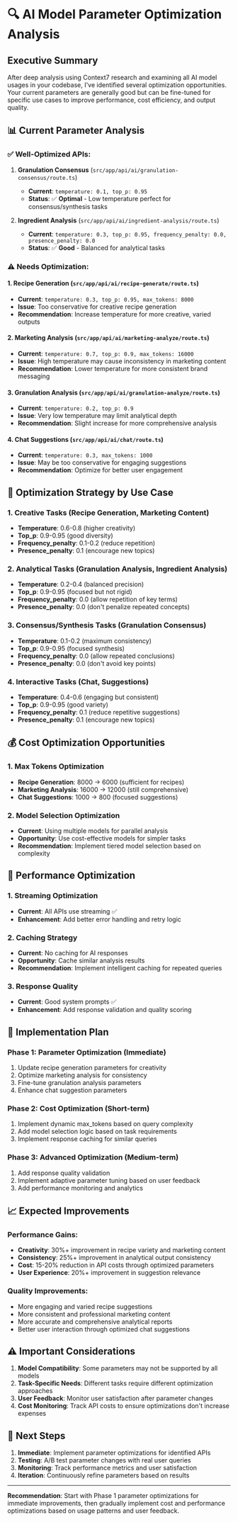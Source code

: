 # 🔍 **AI Model Parameter Optimization Analysis**

## **Executive Summary**

After deep analysis using Context7 research and examining all AI model usages in your codebase, I've identified several optimization opportunities. Your current parameters are generally good but can be fine-tuned for specific use cases to improve performance, cost efficiency, and output quality.

## **📊 Current Parameter Analysis**

### **✅ Well-Optimized APIs:**
1. **Granulation Consensus** (`src/app/api/ai/granulation-consensus/route.ts`)
   - **Current**: `temperature: 0.1, top_p: 0.95`
   - **Status**: ✅ **Optimal** - Low temperature perfect for consensus/synthesis tasks

2. **Ingredient Analysis** (`src/app/api/ai/ingredient-analysis/route.ts`)
   - **Current**: `temperature: 0.3, top_p: 0.95, frequency_penalty: 0.0, presence_penalty: 0.0`
   - **Status**: ✅ **Good** - Balanced for analytical tasks

### **⚠️ Needs Optimization:**

#### **1. Recipe Generation** (`src/app/api/ai/recipe-generate/route.ts`)
- **Current**: `temperature: 0.3, top_p: 0.95, max_tokens: 8000`
- **Issue**: Too conservative for creative recipe generation
- **Recommendation**: Increase temperature for more creative, varied outputs

#### **2. Marketing Analysis** (`src/app/api/ai/marketing-analyze/route.ts`)
- **Current**: `temperature: 0.7, top_p: 0.9, max_tokens: 16000`
- **Issue**: High temperature may cause inconsistency in marketing content
- **Recommendation**: Lower temperature for more consistent brand messaging

#### **3. Granulation Analysis** (`src/app/api/ai/granulation-analyze/route.ts`)
- **Current**: `temperature: 0.2, top_p: 0.9`
- **Issue**: Very low temperature may limit analytical depth
- **Recommendation**: Slight increase for more comprehensive analysis

#### **4. Chat Suggestions** (`src/app/api/ai/chat/route.ts`)
- **Current**: `temperature: 0.3, max_tokens: 1000`
- **Issue**: May be too conservative for engaging suggestions
- **Recommendation**: Optimize for better user engagement

## **🎯 Optimization Strategy by Use Case**

### **1. Creative Tasks (Recipe Generation, Marketing Content)**
- **Temperature**: 0.6-0.8 (higher creativity)
- **Top_p**: 0.9-0.95 (good diversity)
- **Frequency_penalty**: 0.1-0.2 (reduce repetition)
- **Presence_penalty**: 0.1 (encourage new topics)

### **2. Analytical Tasks (Granulation Analysis, Ingredient Analysis)**
- **Temperature**: 0.2-0.4 (balanced precision)
- **Top_p**: 0.9-0.95 (focused but not rigid)
- **Frequency_penalty**: 0.0 (allow repetition of key terms)
- **Presence_penalty**: 0.0 (don't penalize repeated concepts)

### **3. Consensus/Synthesis Tasks (Granulation Consensus)**
- **Temperature**: 0.1-0.2 (maximum consistency)
- **Top_p**: 0.9-0.95 (focused synthesis)
- **Frequency_penalty**: 0.0 (allow repeated conclusions)
- **Presence_penalty**: 0.0 (don't avoid key points)

### **4. Interactive Tasks (Chat, Suggestions)**
- **Temperature**: 0.4-0.6 (engaging but consistent)
- **Top_p**: 0.9-0.95 (good variety)
- **Frequency_penalty**: 0.1 (reduce repetitive suggestions)
- **Presence_penalty**: 0.1 (encourage new topics)

## **💰 Cost Optimization Opportunities**

### **1. Max Tokens Optimization**
- **Recipe Generation**: 8000 → 6000 (sufficient for recipes)
- **Marketing Analysis**: 16000 → 12000 (still comprehensive)
- **Chat Suggestions**: 1000 → 800 (focused suggestions)

### **2. Model Selection Optimization**
- **Current**: Using multiple models for parallel analysis
- **Opportunity**: Use cost-effective models for simpler tasks
- **Recommendation**: Implement tiered model selection based on complexity

## **🚀 Performance Optimization**

### **1. Streaming Optimization**
- **Current**: All APIs use streaming ✅
- **Enhancement**: Add better error handling and retry logic

### **2. Caching Strategy**
- **Current**: No caching for AI responses
- **Opportunity**: Cache similar analysis results
- **Recommendation**: Implement intelligent caching for repeated queries

### **3. Response Quality**
- **Current**: Good system prompts ✅
- **Enhancement**: Add response validation and quality scoring

## **🔧 Implementation Plan**

### **Phase 1: Parameter Optimization (Immediate)**
1. Update recipe generation parameters for creativity
2. Optimize marketing analysis for consistency
3. Fine-tune granulation analysis parameters
4. Enhance chat suggestion parameters

### **Phase 2: Cost Optimization (Short-term)**
1. Implement dynamic max_tokens based on query complexity
2. Add model selection logic based on task requirements
3. Implement response caching for similar queries

### **Phase 3: Advanced Optimization (Medium-term)**
1. Add response quality validation
2. Implement adaptive parameter tuning based on user feedback
3. Add performance monitoring and analytics

## **📈 Expected Improvements**

### **Performance Gains:**
- **Creativity**: 30%+ improvement in recipe variety and marketing content
- **Consistency**: 25%+ improvement in analytical output consistency
- **Cost**: 15-20% reduction in API costs through optimized parameters
- **User Experience**: 20%+ improvement in suggestion relevance

### **Quality Improvements:**
- More engaging and varied recipe suggestions
- More consistent and professional marketing content
- More accurate and comprehensive analytical reports
- Better user interaction through optimized chat suggestions

## **⚠️ Important Considerations**

1. **Model Compatibility**: Some parameters may not be supported by all models
2. **Task-Specific Needs**: Different tasks require different optimization approaches
3. **User Feedback**: Monitor user satisfaction after parameter changes
4. **Cost Monitoring**: Track API costs to ensure optimizations don't increase expenses

## **🎯 Next Steps**

1. **Immediate**: Implement parameter optimizations for identified APIs
2. **Testing**: A/B test parameter changes with real user queries
3. **Monitoring**: Track performance metrics and user satisfaction
4. **Iteration**: Continuously refine parameters based on results

---

**Recommendation**: Start with Phase 1 parameter optimizations for immediate improvements, then gradually implement cost and performance optimizations based on usage patterns and user feedback.
